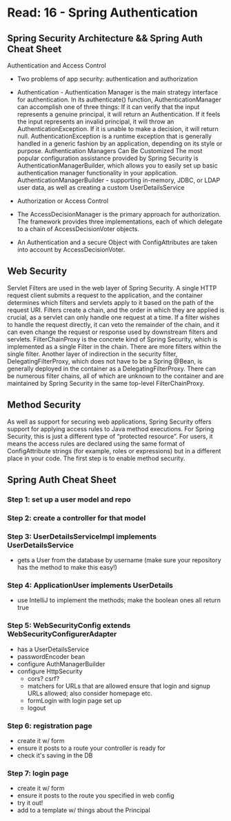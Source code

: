 # Read: 16 - Spring Authentication

## Spring Security Architecture && Spring Auth Cheat Sheet

Authentication and Access Control

* Two problems of app security: authentication and authorization
* Authentication - Authentication Manager is the main strategy interface for authentication. In its authenticate() function, AuthenticationManager can accomplish one of three things: If it can verify that the input represents a genuine principal, it will return an Authentication. If it feels the input represents an invalid principal, it will throw an AuthenticationException. If it is unable to make a decision, it will return null. AuthenticationException is a runtime exception that is generally handled in a generic fashion by an application, depending on its style or purpose. Authentication Managers Can Be Customized The most popular configuration assistance provided by Spring Security is AuthenticationManagerBuilder, which allows you to easily set up basic authentication manager functionality in your application. AuthenticationManagerBuilder - supporting in-memory, JDBC, or LDAP user data, as well as creating a custom UserDetailsService

* Authorization or Access Control
* The AccessDecisionManager is the primary approach for authorization. The framework provides three implementations, each of which delegate to a chain of AccessDecisionVoter objects.
* An Authentication and a secure Object with ConfigAttributes are taken into account by AccessDecisionVoter.



## Web Security

Servlet Filters are used in the web layer of Spring Security. A single HTTP request client submits a request to the application, and the container determines which filters and servlets apply to it based on the path of the request URI. Filters create a chain, and the order in which they are applied is crucial, as a servlet can only handle one request at a time. If a filter wishes to handle the request directly, it can veto the remainder of the chain, and it can even change the request or response used by downstream filters and servlets. FilterChainProxy is the concrete kind of Spring Security, which is implemented as a single Filter in the chain. There are more filters within the single filter. Another layer of indirection in the security filter, DelegatingFilterProxy, which does not have to be a Spring @Bean, is generally deployed in the container as a DelegatingFilterProxy. There can be numerous filter chains, all of which are unknown to the container and are maintained by Spring Security in the same top-level FilterChainProxy.

## Method Security

As well as support for securing web applications, Spring Security offers support for applying access rules to Java method executions. For Spring Security, this is just a different type of “protected resource”. For users, it means the access rules are declared using the same format of ConfigAttribute strings (for example, roles or expressions) but in a different place in your code. The first step is to enable method security.


## Spring Auth Cheat Sheet

### Step 1: set up a user model and repo

### Step 2: create a controller for that model

### Step 3: UserDetailsServiceImpl implements UserDetailsService

- gets a User from the database by username (make sure your repository has the method to make this easy!)

### Step 4: ApplicationUser implements UserDetails

- use IntelliJ to implement the methods; make the boolean ones all return true

### Step 5: WebSecurityConfig extends WebSecurityConfigurerAdapter

- has a UserDetailsService
- passwordEncoder bean
- configure AuthManagerBuilder
- configure HttpSecurity
  - cors? csrf?
  - matchers for URLs that are allowed
    ensure that login and signup URLs allowed; also consider homepage etc.
  - formLogin with login page set up
  - logout

### Step 6: registration page

- create it w/ form
- ensure it posts to a route your controller is ready for
- check it's saving in the DB

### Step 7: login page

- create it w/ form
- ensure it posts to the route you specified in web config
- try it out!
- add to a template w/ things about the Principal

